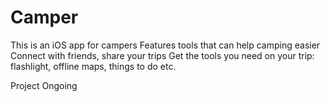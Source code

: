 # Camper
This is an iOS app for campers
Features tools that can help camping easier
Connect with friends, share your trips
Get the tools you need on your trip: flashlight, offline maps, things to do etc.

Project Ongoing
